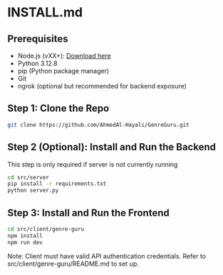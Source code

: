 # INSTALL.md

## Prerequisites

- Node.js (vXX+): [Download here](https://nodejs.org)
- Python 3.12.8
- pip (Python package manager)
- Git
- ngrok (optional but recommended for backend exposure)

## Step 1: Clone the Repo

```bash
git clone https://github.com/AhmedAl-Hayali/GenreGuru.git
```

## Step 2 (Optional): Install and Run the Backend

This step is only required if server is not currently running

```bash
cd src/server
pip install -r requirements.txt
python server.py
```

## Step 3: Install and Run the Frontend

```bash
cd src/client/genre-guru
npm install
npm run dev
```

Note: Client must have valid API authentication credentials. Refer to src/client/genre-guru/README.md to set up.

